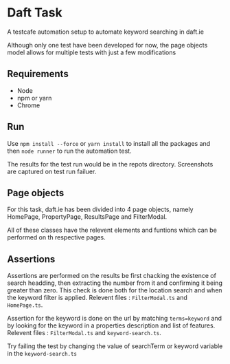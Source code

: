 # Daft Task

A testcafe automation setup to automate keyword searching in daft.ie

Although only one test have been developed for now, the page objects model allows for multiple tests with just a few modifications

## Requirements
- Node
- npm or yarn
- Chrome

## Run
Use `npm install --force` or `yarn install` to install all the packages and then `node runner` to run the automation test.

The results for the test run would be in the repots directory. Screenshots are captured on test run failuer.

## Page objects
For this task, daft.ie has been divided into 4 page objects, namely HomePage, PropertyPage, ResultsPage and FilterModal.

All of these classes have the relevent elements and funtions which can be performed on th respective pages.

## Assertions
Assertions are performed on the results be first chacking the existence of search headding, then extracting the number from it and confirming it being greater than zero. This check is done both for the location search and when the keyword filter is applied. Relevent files : `FilterModal.ts` and `HomePage.ts`.

Assertion for the keyword is done on the url by matching `terms=keyword` and by looking for the keyword in a properties description and list of features. Relevent files : `FilterModal.ts` and `keyword-search.ts`.

Try failing the test by changing the value of searchTerm or keyword variable in the `keyword-search.ts`





